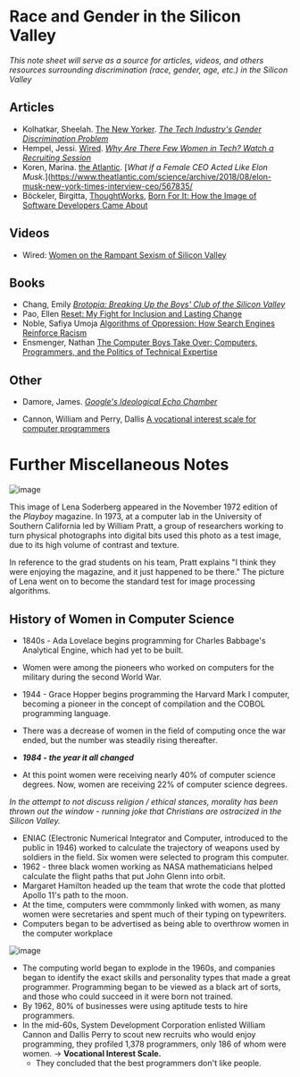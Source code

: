 # Race and Gender in the Silicon Valley

*This note sheet will serve as a source for articles, videos, and others resources surrounding discrimination (race, gender, age, etc.) in the Silicon Valley*

 ## Articles 

- Kolhatkar, Sheelah. [The New Yorker](newyorker.com). [*The Tech Industry's Gender Discrimination Problem*](https://www.newyorker.com/magazine/2017/11/20/the-tech-industrys-gender-discrimination-problem)
- Hempel, Jessi. [Wired](wired.com). [*Why Are There Few Women in Tech? Watch a Recruiting Session*](https://www.wired.com/story/why-are-there-few-women-in-tech-watch-a-recruiting-session/)
- Koren, Marina. [the Atlantic](theatlantic.com). [*What if a Female CEO Acted Like Elon Musk.*](https://www.theatlantic.com/science/archive/2018/08/elon-musk-new-york-times-interview-ceo/567835/
- Böckeler, Birgitta, [ThoughtWorks](thoughtworks.com), [Born For It: How the Image of Software Developers Came About](https://www.thoughtworks.com/insights/blog/born-it-how-image-software-developers-came-about)

## Videos

- Wired: [Women on the Rampant Sexism of Silicon Valley](http://video.wired.com/watch/women-engineers-on-the-rampant-sexism-of-silicon-valley)

## Books

- Chang, Emily [*Brotopia: Breaking Up the Boys' Club of the Silicon Valley*](https://www.amazon.com/Brotopia-Breaking-Boys-Silicon-Valley/dp/0735213534/ref=sr_1_1?ie=UTF8&qid=1537075009&sr=8-1)
- Pao, Ellen [Reset: My Fight for Inclusion and Lasting Change](https://www.amazon.com/Reset-Fight-Inclusion-Lasting-Change/dp/039959101X)
- Noble, Safiya Umoja [Algorithms of Oppression: How Search Engines Reinforce Racism](https://www.amazon.com/Algorithms-Oppression-Search-Engines-Reinforce/dp/1479837245)
- Ensmenger, Nathan [The Computer Boys Take Over: Computers, Programmers, and the Politics of Technical Expertise](https://www.amazon.com/Computer-Boys-Take-Over-Programmers/dp/0262517965)


## Other 

- Damore, James. [*Google's Ideological Echo Chamber*](https://assets.documentcloud.org/documents/3914586/Googles-Ideological-Echo-Chamber.pdf)

- Cannon, William and Perry, Dallis [A vocational interest scale for computer programmers](https://dl.acm.org/purchase.cfm?id=1142628)



# Further Miscellaneous Notes

![image](https://upload.wikimedia.org/wikipedia/en/7/7d/Lenna_%28test_image%29.png)

This image of Lena Soderberg appeared in the November 1972 edition of the *Playboy* magazine. In 1973, at a computer lab in the University of Southern California led by William Pratt, a group of researchers working to turn physical photographs into digital bits used this photo as a test image, due to its high volume of contrast and texture.



In reference to the grad students on his team, Pratt explains "I think they were enjoying the magazine, and it just happened to be there." The picture of Lena went on to become the standard test for image processing algorithms.



## History of Women in Computer Science

- 1840s - Ada Lovelace begins programming for Charles Babbage's Analytical Engine, which had yet to be built.
- Women were among the pioneers who worked on computers for the military during the second World War.
- 1944 - Grace Hopper begins programming the Harvard Mark I computer, becoming a pioneer in the concept of compilation and the COBOL programming language.
- There was a decrease of women in the field of computing once the war ended, but the number was steadily rising thereafter.

- ***1984 - the year it all changed***

- At this point women were receiving nearly 40% of computer science degrees. Now, women are receiving 22% of computer science degrees.

*In the attempt to not discuss religion / ethical stances, morality has been thrown out the window - running joke that Christians are ostracized in the Silicon Valley.*

- ENIAC (Electronic Numerical Integrator and Computer, introduced to the public in 1946) worked to calculate the trajectory of weapons used by soldiers in the field. Six women were selected to program this computer.
- 1962 - three black women working as NASA mathematicians helped calculate the flight paths that put John Glenn into orbit.
- Margaret Hamilton headed up the team that wrote the code that plotted Apollo 11's path to the moon.
- At the time, computers were commmonly linked with women, as many women were secretaries and spent much of their typing on typewriters. 
- Computers began to be advertised as being able to overthrow women in the computer workplace

![image](http://salvage.zone/wp-content/uploads/2016/08/hester.jpg)

- The computing world began to explode in the 1960s, and companies began to identify the exact skills and personality types that made a great programmer. Programming began to be viewed as a black art of sorts, and those who could succeed in it were born not trained.
- By 1962, 80% of businesses were using aptitude tests to hire programmers.
- In the mid-60s, System Development Corporation enlisted William Cannon and Dallis Perry to scout new recruits who would enjoy programming, they profiled 1,378 programmers, only 186 of whom were women. -> **Vocational Interest Scale.**
  - They concluded that the best programmers don't like people.



